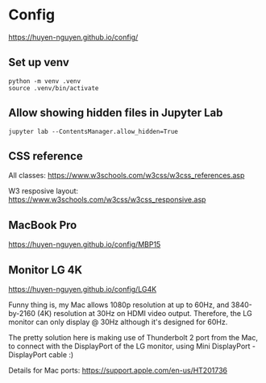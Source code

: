 # Config

https://huyen-nguyen.github.io/config/

## Set up venv

    python -m venv .venv
    source .venv/bin/activate

## Allow showing hidden files in Jupyter Lab

    jupyter lab --ContentsManager.allow_hidden=True

## CSS reference
All classes: https://www.w3schools.com/w3css/w3css_references.asp

W3 resposive layout: https://www.w3schools.com/w3css/w3css_responsive.asp

## MacBook Pro
https://huyen-nguyen.github.io/config/MBP15

## Monitor LG 4K
https://huyen-nguyen.github.io/config/LG4K

Funny thing is, my Mac allows 1080p resolution at up to 60Hz, and 3840-by-2160 (4K) resolution at 30Hz on HDMI video
output. Therefore, the LG monitor can only display @ 30Hz although it's designed for 60Hz.

The pretty solution here is making use of Thunderbolt 2 port from the Mac, to connect with the DisplayPort of the LG
monitor, using Mini DisplayPort - DisplayPort cable :)

Details for Mac ports: https://support.apple.com/en-us/HT201736

